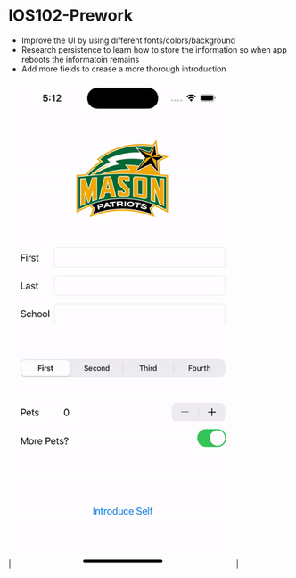 # IOS102-Prework

- Improve the UI by using different fonts/colors/background
- Research persistence to learn how to store the information so when app reboots the informatoin remains
- Add more fields to crease a more thorough introduction

|<img src="Demo.gif" width="400" /> |
